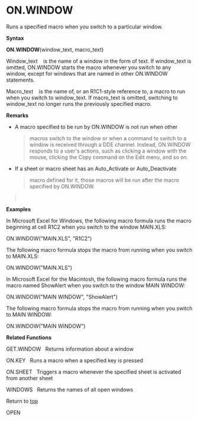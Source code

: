 ON.WINDOW
=========

Runs a specified macro when you switch to a particular window.

**Syntax**

**ON.WINDOW**(window\_text, macro\_text)

Window\_text    is the name of a window in the form of text. If
window\_text is omitted, ON.WINDOW starts the macro whenever you switch
to any window, except for windows that are named in other ON.WINDOW
statements.

Macro\_text    is the name of, or an R1C1-style reference to, a macro to
run when you switch to window\_text. If macro\_text is omitted,
switching to window\_text no longer runs the previously specified macro.

**Remarks**

-   A macro specified to be run by ON.WINDOW is not run when other
    > macros switch to the window or when a command to switch to a
    > window is received through a DDE channel. Instead, ON.WINDOW
    > responds to a user\'s actions, such as clicking a window with the
    > mouse, clicking the Copy command on the Edit menu, and so on.

-   If a sheet or macro sheet has an Auto\_Activate or Auto\_Deactivate
    > macro defined for it, those macros will be run after the macro
    > specified by ON.WINDOW.

>  

**Examples**

In Microsoft Excel for Windows, the following macro formula runs the
macro beginning at cell R1C2 when you switch to the window MAIN.XLS:

ON.WINDOW(\"MAIN.XLS\", \"R1C2\")

The following macro formula stops the macro from running when you switch
to MAIN.XLS:

ON.WINDOW(\"MAIN.XLS\")

In Microsoft Excel for the Macintosh, the following macro formula runs
the macro named ShowAlert when you switch to the window MAIN WINDOW:

ON.WINDOW(\"MAIN WINDOW\", \"ShowAlert\")

The following macro formula stops the macro from running when you switch
to MAIN WINDOW:

ON.WINDOW(\"MAIN WINDOW\")

**Related Functions**

GET.WINDOW   Returns information about a window

ON.KEY   Runs a macro when a specified key is pressed

ON.SHEET   Triggers a macro whenever the specified sheet is activated
from another sheet

WINDOWS   Returns the names of all open windows

Return to [top](#H)

OPEN
